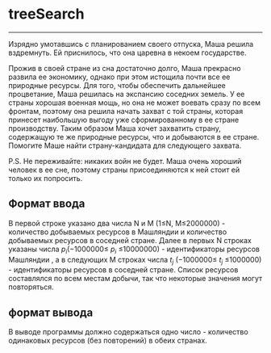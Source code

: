 # treeSearch
____

Изрядно умотавшись с планированием своего отпуска, Маша решила вздремнуть. Ей приснилось, что она царевна в некоем государстве.

Прожив в своей стране из сна достаточно долго, Маша прекрасно развила ее экономику, однако при этом истощила почти все ее природные ресурсы. Для того, чтобы обеспечить дальнейшее процветание, Маша решилась на экспансию соседних земель. У ее страны хорошая военная мощь, но она не может воевать сразу по всем фронтам, поэтому она решила начать захват с той страны, которая принесет наибольшую выгоду уже сформированному в ее стране производству. Таким образом Маша хочет захватить страну, содержащую те же природные ресурсы, что и добываются в ее стране. Помогите Маше найти страну-кандидата для следующего захвата.

P.S. Не переживайте: никаких войн не будет. Маша очень хороший человек в ее сне, поэтому страны присоединяются к ней стоит ей только их попросить.

## Формат ввода
В первой строке указано два числа 
N и M (1≤N, M≤2000000) - количество добываемых ресурсов в Машляндии и количество добываемых ресурсов в соседней стране. Далее в первых 
N строках указаны числа  $p_{i}$(−1000000≤ $p_{i}$ ≤10000000) - идентификаторы ресурсов Машляндии , а в следующих M строках числа $t_{j}$
  (−1000000≤ $t_{j}$ ≤1000000) - идентификаторы ресурсов в соседней стране. Список ресурсов составлялся по всем местам добычи, так что некоторые значения могут повторяться.

## формат вывода
В выводе программы должно содержаться одно число - количество одинаковых ресурсов (без повторений) в обеих странах.
